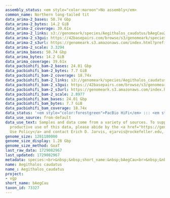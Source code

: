 ```yaml
---
assembly_status: <em style="color:maroon">No assembly</em>
common_name: Northern long-tailed tit
data_arima-2_bases: 50.74 Gbp
data_arima-2_bytes: 14.2 GiB
data_arima-2_coverage: 39.61x
data_arima-2_links: s3://genomeark/species/Aegithalos_caudatus/bAegCau2/genomic_data/arima/<br>
data_arima-2_s3gui: https://42basepairs.com/browse/s3/genomeark/species/Aegithalos_caudatus/bAegCau2/genomic_data/arima/
data_arima-2_s3url: https://genomeark.s3.amazonaws.com/index.html?prefix=species/Aegithalos_caudatus/bAegCau2/genomic_data/arima/
data_arima-2_scale: 3.3294
data_arima_bases: 50.74 Gbp
data_arima_bytes: 14.2 GiB
data_arima_coverage: 39.61x
data_pacbiohifi_bam-2_bases: 24.01 Gbp
data_pacbiohifi_bam-2_bytes: 7.7 GiB
data_pacbiohifi_bam-2_coverage: 18.74x
data_pacbiohifi_bam-2_links: s3://genomeark/species/Aegithalos_caudatus/bAegCau2/genomic_data/pacbio_hifi/<br>
data_pacbiohifi_bam-2_s3gui: https://42basepairs.com/browse/s3/genomeark/species/Aegithalos_caudatus/bAegCau2/genomic_data/pacbio_hifi/
data_pacbiohifi_bam-2_s3url: https://genomeark.s3.amazonaws.com/index.html?prefix=species/Aegithalos_caudatus/bAegCau2/genomic_data/pacbio_hifi/
data_pacbiohifi_bam-2_scale: 2.8977
data_pacbiohifi_bam_bases: 24.01 Gbp
data_pacbiohifi_bam_bytes: 7.7 GiB
data_pacbiohifi_bam_coverage: 18.74x
data_status: '<em style="color:forestgreen">PacBio HiFi</em> ::: <em style="color:forestgreen">Arima</em>'
data_use_source: from-default
data_use_text: Samples and data come from a variety of sources. To support fair and
  productive use of this data, please abide by the <a href="https://genome10k.soe.ucsc.edu/data-use-policies/">Data
  Use Policy</a> and contact Erich D. Jarvis, ejarvis@rockefeller.edu, with any questions.
genome_size: 1281180000
genome_size_display: 1.28 Gbp
genome_size_method: GoaT
last_raw_data: 1729082967
last_updated: 1729082967
metadata: species:<br>&nbsp;&nbsp;short_name:&nbsp;bAegCau<br>&nbsp;&nbsp;name:&nbsp;Aegithalos&nbsp;caudatus<br>&nbsp;&nbsp;taxon_id:&nbsp;73327<br>&nbsp;&nbsp;common_name:&nbsp;Northern&nbsp;long-tailed&nbsp;tit<br>&nbsp;&nbsp;order:<br>&nbsp;&nbsp;&nbsp;&nbsp;name:&nbsp;Passeriformes<br>&nbsp;&nbsp;family:<br>&nbsp;&nbsp;&nbsp;&nbsp;name:&nbsp;Aegithalidae<br>&nbsp;&nbsp;individuals:<br>&nbsp;&nbsp;&nbsp;&nbsp;-&nbsp;short_name:&nbsp;bAegCau2<br>&nbsp;&nbsp;&nbsp;&nbsp;&nbsp;&nbsp;biosample_id:&nbsp;SAMEA114464538<br>&nbsp;&nbsp;&nbsp;&nbsp;&nbsp;&nbsp;sex:<br>&nbsp;&nbsp;genome_size:&nbsp;1281180000<br>&nbsp;&nbsp;genome_size_method:&nbsp;GoaT<br>&nbsp;&nbsp;project:&nbsp;[&nbsp;vgp&nbsp;]<br>
name: Aegithalos caudatus
name_: Aegithalos_caudatus
project:
- vgp
short_name: bAegCau
taxon_id: 73327
---
```

